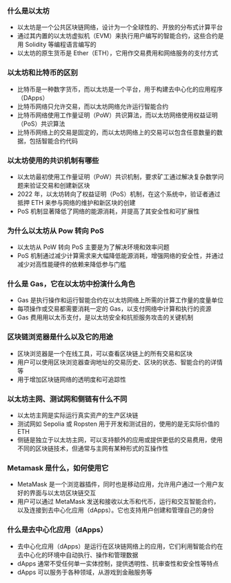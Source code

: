 ### 什么是以太坊

- 以太坊是一个公共区块链网络，设计为一个全球性的、开放的分布式计算平台
- 通过其内置的以太坊虚拟机（EVM）来执行用户编写的智能合约，这些合约是用 Solidity 等编程语言编写的
- 以太坊的原生货币是 Ether（ETH），它用作交易费用和网络服务的支付方式

### 以太坊和比特币的区别

- 比特币是一种数字货币，而以太坊是一个平台，用于构建去中心化的应用程序（DApps）
- 比特币网络只允许交易，而以太坊网络允许运行智能合约
- 比特币网络使用工作量证明（PoW）共识算法，而以太坊网络使用权益证明（PoS）共识算法
- 比特币网络上的交易是固定的，而以太坊网络上的交易可以包含任意数量的数据，包括智能合约代码

### 以太坊使用的共识机制有哪些

- 以太坊最初使用工作量证明（PoW）共识机制，要求矿工通过解决复杂数学问题来验证交易和创建新区块
- 2022 年，以太坊转向了权益证明（PoS）机制，在这个系统中，验证者通过抵押 ETH 来参与网络的维护和新区块的创建
- PoS 机制显著降低了网络的能源消耗，并提高了其安全性和可扩展性

### 为什么以太坊从 Pow 转向 PoS

- 以太坊从 PoW 转向 PoS 主要是为了解决环境和效率问题
- PoS 机制通过减少计算需求来大幅降低能源消耗，增强网络的安全性，并通过减少对高性能硬件的依赖来降低参与门槛

### 什么是 Gas，它在以太坊中扮演什么角色

- Gas 是执行操作和运行智能合约在以太坊网络上所需的计算工作量的度量单位
- 每项操作或交易都需要消耗一定的 Gas，以支付网络中计算和执行的资源
- Gas 费用用以太币支付，是以太坊安全和抗拒服务攻击的关键机制

### 区块链浏览器是什么以及它的用途

- 区块浏览器是一个在线工具，可以查看区块链上的所有交易和区块
- 用户可以使用区块浏览器查询地址的交易历史、区块的状态、智能合约的详情等
- 用于增加区块链网络的透明度和可追踪性

### 以太坊主网、测试网和侧链有什么不同

- 以太坊主网是实际运行真实资产的生产区块链
- 测试网如 Sepolia 或 Ropsten 用于开发和测试目的，使用的是无实际价值的 ETH
- 侧链是独立于以太坊主网，可以支持额外的应用或提供更低的交易费用，使用不同的区块链技术，但通常与主网有某种形式的互操作性

### Metamask 是什么，如何使用它

- MetaMask 是一个浏览器插件，同时也是移动应用，允许用户通过一个用户友好的界面与以太坊区块链交互
- 用户可以通过 MetaMask 发送和接收以太币和代币，运行和交互智能合约，以及连接到去中心化应用（dApps）。它也支持用户创建和管理自己的身份

### 什么是去中心化应用（dApps）

- 去中心化应用（dApps）是运行在区块链网络上的应用，它们利用智能合约在去中心化的环境中自动执行、操作和管理数据
- dApps 通常不受任何单一实体控制，提供透明性、抗审查性和安全性等特点
- dApps 可以服务于各种领域，从游戏到金融服务等
